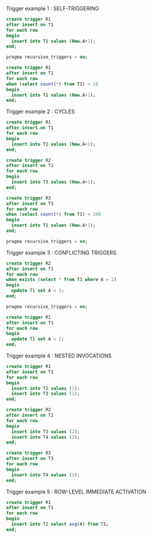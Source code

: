 Trigger example 1 : SELF-TRIGGERING
```SQL
create trigger R1
after insert on T1
for each row
begin
  insert into T1 values (New.A+1);
end;

pragma recursive_triggers = on;

create trigger R1
after insert on T1
for each row
when (select count(*) from T1) < 10
begin
  insert into T1 values (New.A+1);
end;
```

Trigger example 2 : CYCLES
```SQL
create trigger R1
after insert on T1
for each row
begin
  insert into T2 values (New.A+1);
end;

create trigger R2
after insert on T2
for each row
begin
  insert into T3 values (New.A+1);
end;

create trigger R3
after insert on T3
for each row
when (select count(*) from T1) < 100
begin
  insert into T1 values (New.A+1);
end;

pragma recursive_triggers = on;
```

Trigger example 3 : CONFLICTING TRIGGERS
```SQL
create trigger R2
after insert on T1
for each row
when exists (select * from T1 where A = 2)
begin
  update T1 set A = 3;
end;

pragma recursive_triggers = on;

create trigger R1
after insert on T1
for each row
begin
  update T1 set A = 2;
end;
```

Trigger example 4 :  NESTED INVOCATIONS
```SQL
create trigger R1
after insert on T1
for each row
begin
  insert into T2 values (1);
  insert into T3 values (1);
end;

create trigger R2
after insert on T2
for each row
begin
  insert into T3 values (2);
  insert into T4 values (2);
end;

create trigger R3
after insert on T3
for each row
begin
  insert into T4 values (3);
end;
```

Trigger example 5 : ROW-LEVEL IMMEDIATE ACTIVATION
```SQL
create trigger R1
after insert on T1
for each row
begin
  insert into T2 select avg(A) from T1;
end;
```
